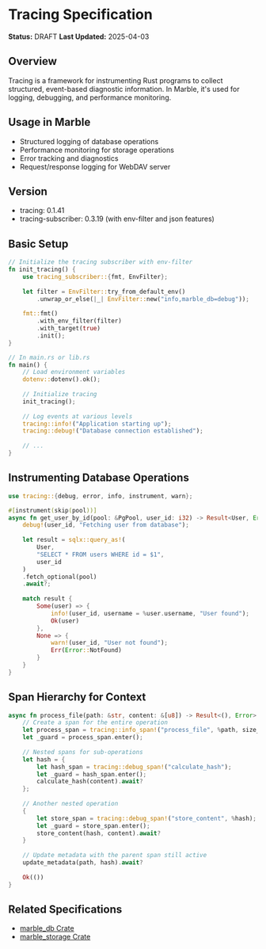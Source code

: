 # Tracing Specification

**Status:** DRAFT
**Last Updated:** 2025-04-03

## Overview

Tracing is a framework for instrumenting Rust programs to collect structured, event-based diagnostic information. In Marble, it's used for logging, debugging, and performance monitoring.

## Usage in Marble

- Structured logging of database operations
- Performance monitoring for storage operations
- Error tracking and diagnostics
- Request/response logging for WebDAV server

## Version

- tracing: 0.1.41
- tracing-subscriber: 0.3.19 (with env-filter and json features)

## Basic Setup

```rust
// Initialize the tracing subscriber with env-filter
fn init_tracing() {
    use tracing_subscriber::{fmt, EnvFilter};
    
    let filter = EnvFilter::try_from_default_env()
        .unwrap_or_else(|_| EnvFilter::new("info,marble_db=debug"));
    
    fmt::fmt()
        .with_env_filter(filter)
        .with_target(true)
        .init();
}

// In main.rs or lib.rs
fn main() {
    // Load environment variables
    dotenv::dotenv().ok();
    
    // Initialize tracing
    init_tracing();
    
    // Log events at various levels
    tracing::info!("Application starting up");
    tracing::debug!("Database connection established");
    
    // ...
}
```

## Instrumenting Database Operations

```rust
use tracing::{debug, error, info, instrument, warn};

#[instrument(skip(pool))]
async fn get_user_by_id(pool: &PgPool, user_id: i32) -> Result<User, Error> {
    debug!(user_id, "Fetching user from database");
    
    let result = sqlx::query_as!(
        User,
        "SELECT * FROM users WHERE id = $1",
        user_id
    )
    .fetch_optional(pool)
    .await?;
    
    match result {
        Some(user) => {
            info!(user_id, username = %user.username, "User found");
            Ok(user)
        },
        None => {
            warn!(user_id, "User not found");
            Err(Error::NotFound)
        }
    }
}
```

## Span Hierarchy for Context

```rust
async fn process_file(path: &str, content: &[u8]) -> Result<(), Error> {
    // Create a span for the entire operation
    let process_span = tracing::info_span!("process_file", %path, size_bytes = content.len());
    let _guard = process_span.enter();
    
    // Nested spans for sub-operations
    let hash = {
        let hash_span = tracing::debug_span!("calculate_hash");
        let _guard = hash_span.enter();
        calculate_hash(content).await?
    };
    
    // Another nested operation
    {
        let store_span = tracing::debug_span!("store_content", %hash);
        let _guard = store_span.enter();
        store_content(hash, content).await?
    }
    
    // Update metadata with the parent span still active
    update_metadata(path, hash).await?
    
    Ok(())
}
```

## Related Specifications

- [marble_db Crate](../crates/marble_db.md)
- [marble_storage Crate](../crates/marble_storage.md)

